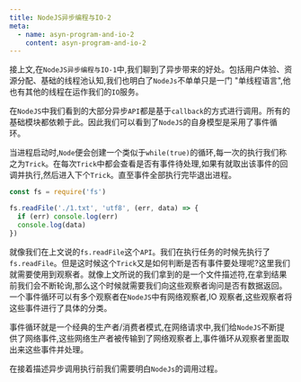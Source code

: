 ```yaml
---
title: NodeJS异步编程与IO-2
meta:
  - name: asyn-program-and-io-2
    content: asyn-program-and-io-2
---
```


接上文,在<fe-link to="/notes/asyn-program-and-io-1">`NodeJS异步编程与IO-1`</fe-link>中,我们聊到了异步带来的好处。包括用户体验、资源分配、基础的线程池认知,我们也明白了`NodeJs`不单单只是一门
"单线程语言",他也有其他的线程在运作我们的`IO`服务。

在`NodeJS`中我们看到的大部分异步`API`都是基于`callback`的方式进行调用。所有的基础模块都依赖于此。因此我们可以看到了`NodeJS`的自身模型是采用了事件循环。

当进程启动时,`Node`便会创建一个类似于`while(true)`的循环,每一次的执行我们称之为`Trick`。在每次`Trick`中都会查看是否有事件待处理,如果有就取出该事件的回调并执行,然后进入下个`Trick`。直至事件全部执行完毕退出进程。

```js
const fs = require('fs')

fs.readFile('./1.txt', 'utf8', (err, data) => {
  if (err) console.log(err)
  console.log(data)
})
```

就像我们在上文说的`fs.readFile`这个`API`。我们在执行任务的时候先执行了`fs.readFile`。但是这时候这个`Trick`又是如何判断是否有事件要处理呢?这里我们就需要使用到观察者。就像上文所说的我们拿到的是一个文件描述符,在拿到结果前我们会不断轮询,那么这个时候就需要我们向这些观察者询问是否有数据返回。一个事件循环可以有多个观察者在`NodeJS`中有网络观察者,IO 观察者,这些观察者将这些事件进行了具体的分类。

事件循环就是一个经典的生产者/消费者模式,在网络请求中,我们给`NodeJS`不断提供了网络事件,这些网络生产者被传输到了网络观察者上,事件循环从观察者里面取出来这些事件并处理。

在接着描述异步调用执行前我们需要明白`NodeJs`的调用过程。

<fe-grid justify="center" style="display:flex;">
<fe-img src="https://user-images.githubusercontent.com/52351095/153580727-a9513dfa-ac6e-42db-88c7-d9608e9aca17.png" skeleton width="100%" height="400px"></fe-img>
</fe-grid>

